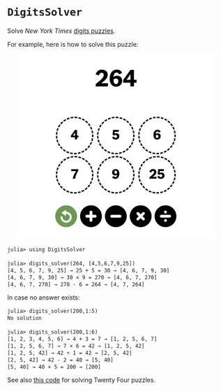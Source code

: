 # `DigitsSolver`
Solve *New York Times* [digits puzzles](https://www.nytimes.com/games/digits).

For example, here is how to solve this puzzle:

<p align="center">
    <img src="digits-example.png" alt= “” width="451" height="422">
</p>

```
julia> using DigitsSolver

julia> digits_solver(264, [4,5,6,7,9,25])
[4, 5, 6, 7, 9, 25] → 25 + 5 = 30 → [4, 6, 7, 9, 30]
[4, 6, 7, 9, 30] → 30 × 9 = 270 → [4, 6, 7, 270]
[4, 6, 7, 270] → 270 - 6 = 264 → [4, 7, 264]
```

In case no answer exists:
```
julia> digits_solver(200,1:5)
No solution

julia> digits_solver(200,1:6)
[1, 2, 3, 4, 5, 6] → 4 + 3 = 7 → [1, 2, 5, 6, 7]
[1, 2, 5, 6, 7] → 7 × 6 = 42 → [1, 2, 5, 42]
[1, 2, 5, 42] → 42 ÷ 1 = 42 → [2, 5, 42]
[2, 5, 42] → 42 - 2 = 40 → [5, 40]
[5, 40] → 40 × 5 = 200 → [200]
```

See also [this code](https://github.com/scheinerman/TwentyFour.jl) for solving Twenty Four puzzles.
